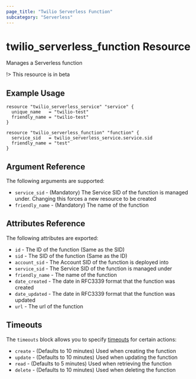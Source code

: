 ```yaml
---
page_title: "Twilio Serverless Function"
subcategory: "Serverless"
---
```


# twilio_serverless_function Resource

Manages a Serverless function

!> This resource is in beta

## Example Usage

```hcl
resource "twilio_serverless_service" "service" {
  unique_name   = "twilio-test"
  friendly_name = "twilio-test"
}

resource "twilio_serverless_function" "function" {
  service_sid   = twilio_serverless_service.service.sid
  friendly_name = "test"
}
```

## Argument Reference

The following arguments are supported:

- `service_sid` - (Mandatory) The Service SID of the function is managed under. Changing this forces a new resource to be created
- `friendly_name` - (Mandatory) The name of the function

## Attributes Reference

The following attributes are exported:

- `id` - The ID of the function (Same as the SID)
- `sid` - The SID of the function (Same as the ID)
- `account_sid` - The Account SID of the function is deployed into
- `service_sid` - The Service SID of the function is managed under
- `friendly_name` - The name of the function
- `date_created` - The date in RFC3339 format that the function was created
- `date_updated` - The date in RFC3339 format that the function was updated
- `url` - The url of the function

## Timeouts

The `timeouts` block allows you to specify [timeouts](https://www.terraform.io/docs/configuration/resources.html#timeouts) for certain actions:

- `create` - (Defaults to 10 minutes) Used when creating the function
- `update` - (Defaults to 10 minutes) Used when updating the function
- `read` - (Defaults to 5 minutes) Used when retrieving the function
- `delete` - (Defaults to 10 minutes) Used when deleting the function
